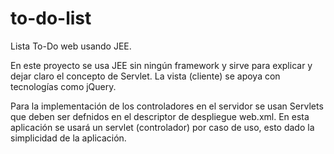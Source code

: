 to-do-list
==========

Lista To-Do web usando JEE.

En este proyecto se usa JEE sin ningún framework y sirve para explicar y dejar claro el concepto de Servlet.
La vista (cliente) se apoya con tecnologías como jQuery.

Para la implementación de los controladores en el servidor se usan Servlets que deben ser defnidos en el descriptor de despliegue web.xml. En esta aplicación se usará un servlet (controlador) por caso de uso, esto dado la simplicidad de la aplicación.
